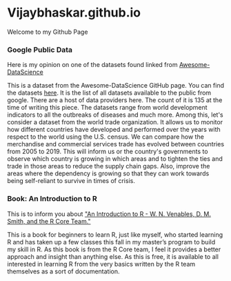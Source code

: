 # Vijaybhaskar.github.io

Welcome to my Github Page

### Google Public Data

Here is my opinion on one of the datasets found linked from [Awesome-DataScience](https://GitHub.com/bulutyazilim/awesome-datascience)

This is a dataset from the Awesome-DataScience GitHub page. You can find the datasets [here](https://www.google.com/publicdata/directory#!start=0). It is the list of all datasets available to the public from google. There are a host of data providers here. The count of it is 135 at the time of writing this piece. The datasets range from world development indicators to all the outbreaks of diseases and much more. Among this, let's consider a dataset from the world trade organization. It allows us to monitor how different countries have developed and performed over the years with respect to the world using the U.S. census. We can compare how the merchandise and commercial services trade has evolved between countries from 2005 to 2019. This will inform us or the country's governments to observe which country is growing in which areas and to tighten the ties and trade in those areas to reduce the supply chain gaps. Also, improve the areas where the dependency is growing so that they can work towards being self-reliant to survive in times of crisis.

### Book: An Introduction to R

This is to inform you about ["An Introduction to R - W. N. Venables, D. M. Smith, and the R Core Team."](https://cran.r-project.org/doc/manuals/R-intro.pdf)

This is a book for beginners to learn R, just like myself, who started learning R and has taken up a few classes this fall in my master’s program to build my skill in R. As this book is from the R Core team, I feel it provides a better approach and insight than anything else. As this is free, it is available to all interested in learning R from the very basics written by the R team themselves as a sort of documentation.
